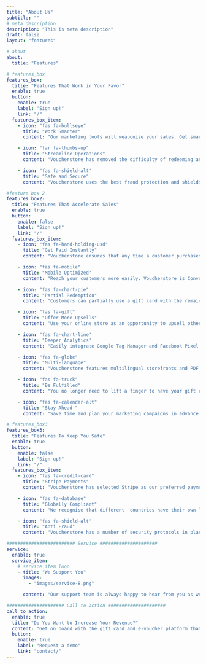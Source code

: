 ```yaml
---
title: "About Us"
subtitle: ""
# meta description
description: "This is meta description"
draft: false
layout: "features"

# about
about:
  title: "Features"

# features_box
features_box:
  title: "Features That Work in Your Favor"
  enable: true
  button:
    enable: true
    label: "Sign up!"
    link: "/"
  features_box_item:
    - icon: "fas fa-bullseye"
      title: "Work Smarter"
      content: "Our marketing tools will weaponize your sales. Get smarter analytics that feed into your decision making and enjoy sales that grow naturally."

    - icon: "far fa-thumbs-up"
      title: "Streamline Operations"
      content: "Voucherstore has removed the difficulty of redeeming and tracking vouchers. And our reliable printing and delivery service will take a load off your mind."

    - icon: "fas fa-shield-alt"
      title: "Safe and Secure"
      content: "Voucherstore uses the best fraud protection and shields your company from potential threats. Your data and the data you collect are in safe hands."

#feature box 2
features_box2:
  title: "Features That Accelerate Sales"
  enable: true
  button:
    enable: false
    label: "Sign up!"
    link: "/"
  features_box_item:
    - icon: "fas fa-hand-holding-usd"
      title: "Get Paid Instantly"
      content: "Voucherstore ensures that any time a customer purchases a voucher from your online store, you get paid instantly—we don’t hold your money."

    - icon: "fas fa-mobile"
      title: "Mobile Optimized"
      content: "Reach your customers more easily. Voucherstore is Conversion Rate Optimized to maximize sales across all devices."

    - icon: "fas fa-chart-pie"
      title: "Partial Redemption"
      content: "Customers can partially use a gift card with the remaining balance automatically rolled over. Keep your customers coming back for more! ."

    - icon: "fas fa-gift"
      title: "Offer More Upsells"
      content: "Use your online store as an opportunity to upsell other products or services. Voucherstore lets you list a multitude of in-cart add-ons."

    - icon: "fas fa-chart-line"
      title: "Deeper Analytics"
      content: "Easily integrate Google Tag Manager and Facebook Pixel to feed your business with advanced eCommerce analytics."

    - icon: "fas fa-globe"
      title: "Multi-language"
      content: "Voucherstore features multilingual storefronts and PDF vouchers. So you can reach and serve your customers in their preferred language."

    - icon: "fas fa-truck"
      title: "Be Fulfilled"
      content: "You no longer need to lift a finger to have your gift cards and e-vouchers delivered. Voucherstore handles all aspects of fulfillment."

    - icon: "fas fa-calendar-alt"
      title: "Stay Ahead "
      content: "Save time and plan your marketing campaigns in advance. Voucherstore’s scheduling features let you see into the future."

# features_box3
features_box3:
  title: "Features To Keep You Safe"
  enable: true
  button:
    enable: false
    label: "Sign up!"
    link: "/"
  features_box_item:
    - icon: "fas fa-credit-card"
      title: "Stripe Payments"
      content: "Voucherstore has selected Stripe as our preferred payment gateway, so all your transactions are processed through the most secure payment service provider."

    - icon: "fas fa-database"
      title: "Globally Compliant"
      content: "We recognise that different  countries have their own legal requirements. We ensure that you are compliant and meet GDPR and PDPA data protection requirements."

    - icon: "fas fa-shield-alt"
      title: "Anti Fraud"
      content: "Voucherstore has a number of security protocols in place like voucher number re-issue to mitigate the risk of fraud and bad actors."

######################### Service #####################
service:
  enable: true
  service_item:
    # service item loop
    - title: "We Support You"
      images:
        - "images/service-8.png"

      content: "Our support team is always happy to hear from you as we want to ensure you get the most out of our service. No matter how large your business is, our dedicated support scales with you."

##################### Call to action #####################
call_to_action:
  enable: true
  title: "Do You Want to Increase Your Revenue?"
  content: "Get on board with the gift card and e-voucher platform that is accelerating revenue for hospitality and leisure businesses across Thailand. Voucherstore is the streamlined e-voucher software you have been waiting for."
  button:
    enable: true
    label: "Request a demo"
    link: "contact/"
---
```

